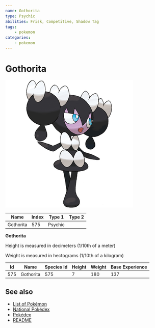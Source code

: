 ```yaml
---
name: Gothorita
type: Psychic
abilities: Frisk, Competitive, Shadow Tag
tags:
    - pokemon
categories:
    - pokemon
---
```


# Gothorita


![Gothorita](images/575.png)

| **Name** | **Index** | **Type 1** | **Type 2** |
|----|----|----|----|
| Gothorita | 575 | Psychic  |  |

**Gothorita** 


Height is measured in decimeters (1/10th of a meter)

Weight is measured in hectograms (1/10th of a kilogram)

| **Id** | **Name** | **Species Id** | **Height** | **Weight** | **Base Experience** |
|--------|----------|----------------|------------|------------|---------------------|
| 575 | Gothorita | 575 | 7 | 180 | 137 |


## See also

- [List of Pokémon](../pokemon.md)
- [National Pokédex](../national_pokedex.md)
- [Pokédex](../pokedex.md)
- [README](../README.md)
